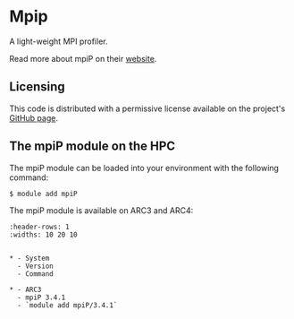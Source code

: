# Mpip

A light-weight MPI profiler.



Read more about mpiP on their [website](http://mpip.sourceforge.net/).





## Licensing 

This code is distributed with a permissive license available on the project's [GitHub page](https://github.com/LLNL/mpiP/tree/3.5#license).



## The mpiP module on the HPC

The mpiP module can be loaded into your environment with the following command:

```bash
$ module add mpiP
```

The mpiP module is available on ARC3 and ARC4:

```{list-table}
:header-rows: 1
:widths: 10 20 10


* - System
  - Version
  - Command

* - ARC3
  - mpiP 3.4.1
  - `module add mpiP/3.4.1`

```